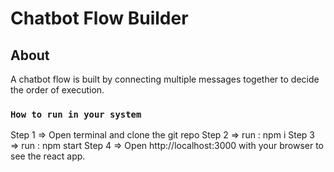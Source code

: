 # Chatbot Flow Builder

## About

A chatbot flow is built by connecting multiple messages together to decide the order of execution.

### `How to run in your system`

Step 1 => Open terminal and clone the git repo
Step 2 => run : npm i
Step 3 => run : npm start
Step 4 => Open http://localhost:3000 with your browser to see the react app.


